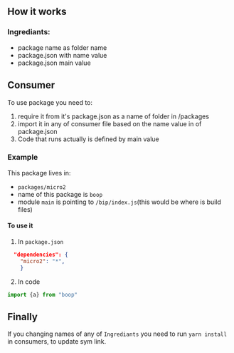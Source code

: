 ## How it works

### Ingrediants:
- package name as folder name
- package.json with name value
- package.json main value

## Consumer
To use package you need to:
1. require it from it's package.json as a name of folder in /packages
2. import it in any of consumer file based on the name value in of package.json
3. Code that runs actually is defined by main value

### Example

This package lives in:
- `packages/micro2`
- name of this package is `boop`
- module `main` is pointing to `/bip/index.js`(this would be where is build files)

#### To use it
1. In `package.json`
```json
  "dependencies": {
    "micro2": "*",
	}
```

2. In code
```js
import {a} from "boop"
```

## Finally
If you changing names of any of `Ingrediants` you need to run `yarn install`
in consumers, to update sym link.
